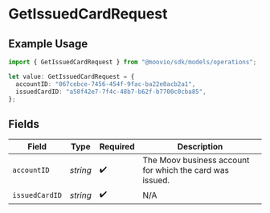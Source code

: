 # GetIssuedCardRequest

## Example Usage

```typescript
import { GetIssuedCardRequest } from "@moovio/sdk/models/operations";

let value: GetIssuedCardRequest = {
  accountID: "067cebce-7456-454f-9fac-ba22e0acb2a1",
  issuedCardID: "a58f42e7-7f4c-48b7-b62f-b7700c0cba85",
};
```

## Fields

| Field                                                    | Type                                                     | Required                                                 | Description                                              |
| -------------------------------------------------------- | -------------------------------------------------------- | -------------------------------------------------------- | -------------------------------------------------------- |
| `accountID`                                              | *string*                                                 | :heavy_check_mark:                                       | The Moov business account for which the card was issued. |
| `issuedCardID`                                           | *string*                                                 | :heavy_check_mark:                                       | N/A                                                      |